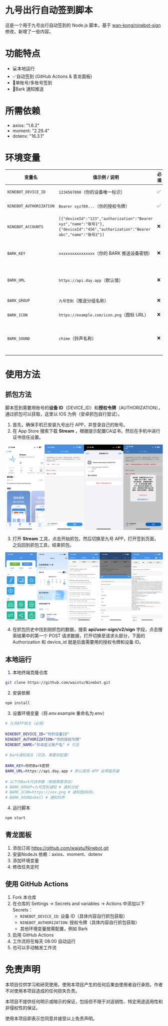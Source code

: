 # 九号出行自动签到脚本

这是一个用于九号出行自动签到的 Node.js 脚本，基于 [wan-kong/ninebot-sign](https://github.com/wan-kong/ninebot-sign) 修改，新增了一些内容。

# 功能特点

- 💻本地运行
- ✅自动签到 (GitHub Actions & 青龙面板)
- 👋单账号/多账号签到
- 🔔Bark 通知推送

# 所需依赖

- axios: "1.6.2"
- moment: "2.29.4"
- dotenv: "16.3.1"


# 环境变量

|变量名|值示例 / 说明|必填|备注|
|---|---|---|---|
|`NINEBOT_DEVICE_ID`|`1234567890`（你的设备唯一标识）|✅|单账号时填写单个 `deviceId`|
|`NINEBOT_AUTHORIZATION`|`Bearer xyz789...`（你的授权令牌）|✅|单账号时填写单个 `authorization`|
|`NINEBOT_ACCOUNTS`|`[{"deviceId":"123","authorization":"Bearer xyz","name":"账号1"},{"deviceId":"456","authorization":"Bearer abc","name":"账号2"}]`|❌|**多账号时使用**，JSON 数组格式（需压缩为单行，无换行符）|
|`BARK_KEY`|`xxxxxxxxxxxxxxxx`（你的 BARK 推送设备密钥）|❌|选填，用于接收签到结果通知（需配合 BARK 应用）|
|`BARK_URL`|`https://api.day.app`（默认值）|❌|选填，自定义 BARK 服务器地址（默认官方地址）|
|`BARK_GROUP`|`九号签到`（推送分组名称）|❌|选填，推送消息的分组标签|
|`BARK_ICON`|`https://example.com/icon.png`（图标 URL）|❌|选填，推送消息显示的图标|
|`BARK_SOUND`|`chime`（铃声名称）|❌|选填，推送消息的铃声（默认 `bell`，支持 `chime`、`alarm` 等）|


# 使用方法

## 抓包方法

脚本签到需要用账号的**设备 ID**（DEVICE_ID）和**授权令牌**（AUTHORIZATION），通过抓包可以获取，这里以 IOS 为例（安卓抓包自行尝试）。

1. 首先，确保手机已安装九号出行 APP，并登录自己的账号。
2. 在 App Store 搜索下载 **Stream** ，根据提示配置CA证书，然后在手机中进行证书信任设置。

![alt text](img/IMG-61ABB21674FC63E60A3E40185AD38F3B.jpeg)

3. 打开 **Stream** 工具，点击开始抓包，然后切换至九号 APP，打开签到页面，之后回到抓包工具，结束抓包。

![alt text](img/IMG-D0C023BE8637EAE98F79A35344F425D9.png)

4. 在抓包历史中找到刚抓包的数据，搜索 **api/user-sign/v2/sign**  字段，点击搜索结果中的第一个 POST 请求数据，打开切换至请求头部分，下面的 Authorization 和 device_id 就是后面需要用的授权令牌和设备 ID。

## 本地运行

1. 本地终端克隆仓库
```bash
git clone https://github.com/waistu/Ninebot.git
```

2. 安装依赖
```bash
npm install
```

3. 设置环境变量（将.env.example 重命名为.env）
```bash
# 九号APP相关（必填）

NINEBOT_DEVICE_ID="你的设备ID"
NINEBOT_AUTHORIZATION="你的授权令牌"
NINEBOT_NAME="你自定义账户名" # 可选

# Bark通知相关（可选，需要则配置）

BARK_KEY=你的Bark密钥
BARK_URL=https://api.day.app # 默认使用 APP 自带服务器

# 以下为Bark可选参数（根据需要添加）
# BARK_GROUP=九号签到通知 # 通知分组
# BARK_ICON=https://xxx.png # 通知图标URL
# BARK_SOUND=bell # 通知铃声
```

4. 运行脚本

```bash
npm start
```

## 青龙面板

1. 添加订阅  https://github.com/waistu/Ninebot.git
2. 安装NodeJs 依赖：axios、moment、dotenv
3. 添加环境变量
4. 修改任务定时

## 使用 GitHub Actions 

1. Fork 本仓库
2. 在仓库的 Settings -> Secrets and variables -> Actions 中添加以下 Secrets：
    - `NINEBOT_DEVICE_ID`: 设备 ID（具体内容自行抓包获取）
    - `NINEBOT_AUTHORIZATION`: 授权令牌（具体内容自行抓包获取）
    - 其他环境变量按需配置，例如 Bark
3. 启用 GitHub Actions
4. 工作流将在每天 08:00 自动运行
5. 也可以手动触发工作流

# 免责声明

本项目仅供学习和研究使用，使用本项目产生的任何后果由使用者自行承担。作者不对使用本项目造成的任何损失负责。

本项目不提供任何明示或暗示的保证，包括但不限于对适销性、特定用途适用性和非侵权性的保证。

使用本项目即表示您同意并接受以上免责声明。


